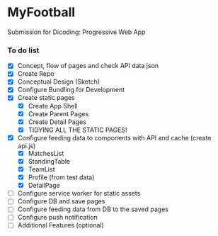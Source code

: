 # MyFootball
Submission for Dicoding: Progressive Web App

### To do list
- [x] Concept, flow of pages and check API data json
- [x] Create Repo
- [x] Conceptual Design (Sketch)
- [x] Configure Bundling for Development
- [x] Create static pages
    - [x] Create App Shell
    - [x] Create Parent Pages
    - [x] Create Detail Pages
    - [x] TIDYING ALL THE STATIC PAGES!
- [x] Configure feeding data to components with API and cache (create api.js)
    - [x] MatchesList
    - [x] StandingTable
    - [x] TeamList
    - [x] Profile (from test data)
    - [x] DetailPage
- [ ] Configure service worker for static assets
- [ ] Configure DB and save pages
- [ ] Configure feeding data from DB to the saved pages
- [ ] Configure push notification
- [ ] Additional Features (optional)